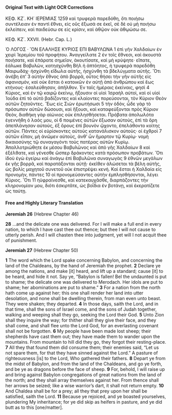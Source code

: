 #### Original Text with Light OCR Corrections

ΚΕΦ. ΚΖ΄. ΚΗ΄ ΙΕΡΕΜΙΑΣ 1259
καὶ τρυφερὰ παρεδόθη, ὅτι ποιήσω συντέλειαν ἐν παντὶ ἔθνει, εἰς
οὓς ἔξωσά σε ἐκεῖ, σὲ δὲ οὐ μὴ ποιήσω ἐκλείπειν, καὶ παιδεύσω
σε εἰς κρίσιν, καὶ ἀθῷον οὐκ ἀθῳώσω σε.

ΚΕΦ. ΚΖ΄. XXVII.
(Hebr. Cap. L.)

Ὁ ΛΟΓΟΣ · ὋΝ ΕΛΑΛΗΣΕ ΚΥΡΙΟΣ ΕΠΙ ΒΑΒΥΛΩΝΑ 1
ἐπὶ γῆν Χαλδαίων ἐν χειρὶ Ἱερεμίου τοῦ προφήτου. Ἀναγγείλατε 2
ἐν τοῖς ἔθνεσι, καὶ ἀκουστὰ ποιήσατε, καὶ ἐπάρατε σημεῖον,
ἀκουτίσατε, καὶ μὴ κρύψητε· εἴπατε, ἑάλωκε Βαβυλὼν, κατησχύνθη
Βὴλ ἡ ἀπτόητος, ἡ τρυφερὰ παρεδόθη Μαιρωδάχ· ἠσχύνθη
εἴδωλα αὐτῆς, ἠσχύνθη τὰ βδελύγματα αὐτῆς. Ὅτι ἀνέβη ἐπ’ 3
αὐτὴν ἔθνος ἀπὸ βορρᾶ, οὗτος θήσει τὴν γῆν αὐτῆς εἰς ἀφανισμόν,
καὶ οὐκ ἔσται ὁ κατοικῶν ἐν αὐτῇ ἀπὸ ἀνθρώπου καὶ ἕως
κτήνους· ἐσαλεύθησαν, ἀπῆλθον. Ἐν ταῖς ἡμέραις ἐκείναις, φησὶ 4
Κύριος, καὶ ἐν τῷ καιρῷ ἐκείνῳ, ἥξουσιν οἱ υἱοὶ Ἰσραὴλ αὐτοὶ,
καὶ οἱ υἱοὶ Ἰούδα ἐπὶ τὸ αὐτὸ βαδίζοντες καὶ κλαίοντες πορεύσονται,
τὸν Κύριον Θεὸν αὐτῶν ζητοῦντες. Ἕως εἰς Σιὼν ἐρωτήσωσι 5
τὴν ὁδὸν, ὧδε γὰρ τὸ πρόσωπον αὐτῶν δώσουσι, καὶ ἥξουσι,
καὶ καταφεύξονται πρὸς Κύριον Θεὸν, διαθήκη γὰρ αἰώνιος οὐκ
ἐπιλησθήσεται. Πρόβατα ἀπολωλότα ἐγεννήθη ὁ λαός μου, οἱ 6
ποιμένες αὐτῶν ἔξωσαν αὐτοὺς, ἐπὶ τὰ ὄρη ἀπεπλάνησαν αὐτούς,
ἐξ ὄρους ἐπὶ βουνὸν ᾤχοντο, ἐπελάθοντο κοίτης αὐτῶν.
Πάντες οἱ εὑρίσκοντες αὐτοὺς κατανάλισκον αὐτοὺς· οἱ ἐχθροὶ 7
αὐτῶν εἶπαν, μὴ ἀνῶμεν αὐτοὺς, ἀνθ’ ὧν ἥμαρτον τῷ Κυρίῳ·
νομὴ δικαιοσύνης τῷ συναγαγόντι τοὺς πατέρας αὐτῶν Κυρίῳ.
Ἀπαλλοτριώθητε ἐκ μέσου Βαβυλῶνος καὶ ἀπὸ γῆς Χαλδαίων 8
καὶ ἐξέλθατε, καὶ γένεσθε ὥσπερ δράκοντες κατὰ πρόσωπον προβάτων.
Ὅτι ἰδοὺ ἐγὼ ἐγείρω καὶ ἀνάγω ἐπὶ Βαβυλῶνα συναγωγὰς 9
ἐθνῶν μεγάλων ἐκ γῆς βορρᾶ, καὶ παρατάξονται αὐτῇ·
ἐκεῖθεν ἁλώσεται τὰ βέλη αὐτῆς, ὡς βολὶς μαχητοῦ συνετοῦ
οὐκ ἐπιστρέψει κενή. Καὶ ἔσται ἡ Χαλδαία εἰς προνομὴν, πάντες 10
οἱ προνομεύσαντες αὐτὴν ἐμπλησθήσονται, λέγει Κύριος. Ὅτι 11
ηὐφραίνεσθε, καὶ κατεκαυχᾶσθε, διαρπάζοντες τὴν κληρονομίαν
μου, διότι ἐσκιρτᾶτε, ὡς βοΐδια ἐν βοτάνῃ, καὶ ἐκερατίζετε ὡς
ταύτῃ.

#### Free and Highly Literary Translation

**Jeremiah 26**
(Hebrew Chapter 46)

**28** ...and the delicate one was delivered. For I will make a full end in every nation, to which I have cast thee out thence; but thee I will not cause to utterly perish. And I will chasten thee into judgment, yet will I not acquit thee of punishment.

**Jeremiah 27**
(Hebrew Chapter 50)

**1** The word which the Lord spake concerning Babylon, and concerning the land of the Chaldeans, by the hand of Jeremiah the prophet.
**2** Declare ye among the nations, and make [it] heard, and lift up a standard; cause [it] to be heard, and hide it not. Say ye, “Babylon is fallen! Bel the undaunted is put to shame; the delicate one was delivered to Merodach. Her idols are put to shame; her abominations are put to shame.”
**3** For a nation from the north hath come up against her; this one shall render her land into utter desolation, and none shall be dwelling therein, from man even unto beast. They were shaken; they departed.
**4** In those days, saith the Lord, and in that time, shall the sons of Israel come, and the sons of Judah together, walking and weeping shall they go, seeking the Lord their God.
**5** Unto Zion shall they inquire the way; for thither shall they give their face, and they shall come, and shall flee unto the Lord God, for an everlasting covenant shall not be forgotten.
**6** My people have been made lost sheep; their shepherds have cast them out; they have made them to wander upon the mountains. From mountain to hill did they go, they forgot their resting-place.
**7** All they that found them did consume them; their enemies said, “Let us not spare them, for that they have sinned against the Lord.” A pasture of righteousness [is] to the Lord, Who gathered their fathers.
**8** Depart ye from the midst of Babylon, and from the land of the Chaldeans, and go ye forth, and be ye as dragons before the face of sheep.
**9** For, behold, I will raise up and bring against Babylon congregations of great nations from the land of the north; and they shall array themselves against her. From thence shall her arrows be seized; like a wise warrior’s dart, it shall not return empty.
**10** And Chaldea shall be for a prey; all they that prey upon her shall be satisfied, saith the Lord.
**11** Because ye rejoiced, and ye boasted yourselves, plundering My inheritance; for ye did skip as heifers in pasture, and ye did butt as to this [one/matter].